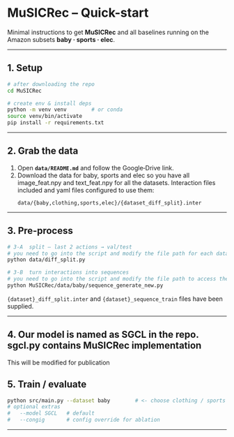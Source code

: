 # MuSICRec – Quick-start

Minimal instructions to get **MuSICRec** and all baselines running on the Amazon subsets **baby · sports · elec**.

---

## 1. Setup
```bash
# after downloading the repo
cd MuSICRec

# create env & install deps
python -m venv venv        # or conda
source venv/bin/activate
pip install -r requirements.txt
```

---

## 2. Grab the data
1. Open **`data/README.md`** and follow the Google‑Drive link.  
2. Download the data for baby, sports and elec so you have all image\_feat.npy and text\_feat.npy for all the datasets. Interaction files included and yaml files configured to use them:
   ```
   data/{baby,clothing,sports,elec}/{dataset_diff_split}.inter
   ```

---

## 3. Pre‑process
```bash
# 3‑A  split – last 2 actions → val/test
# you need to go into the script and modify the file path for each dataset
python data/diff_split.py

# 3‑B  turn interactions into sequences
# you need to go into the script and modify the file path to access the .inter files for each dataset. This creates the sequences for each user to build sequence nodes.
python MuSICRec/data/baby/sequence_generate_new.py     
```
`{dataset}_diff_split.inter` and `{dataset}_sequence_train` files have been supplied.

---

## 4. Our model is named as SGCL in the repo. sgcl.py contains MuSICRec implementation
This will be modified for publication


## 5. Train / evaluate
```bash
python src/main.py --dataset baby        # <- choose clothing / sports / elec
# optional extras
#   --model SGCL   # default
#   --congig       # config override for ablation
```

---
